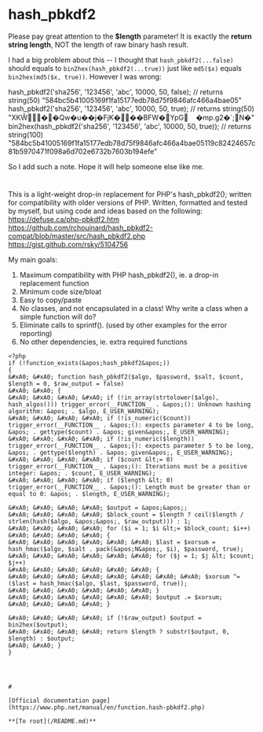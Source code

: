 # hash_pbkdf2





Please pay great attention to the **$length** parameter! It is exactly the **return string length**, NOT the length of raw binary hash result.

I had a big problem about this -- 
I thought that `hash_pbkdf2(...false)` should equals to `bin2hex(hash_pbkdf2(...true))` just like `md5($x)` equals `bin2hex(md5($x, true))`. However I was wrong:

hash_pbkdf2(&apos;sha256&apos;, &apos;123456&apos;, &apos;abc&apos;, 10000, 50, false); // returns string(50) &quot;584bc5b41005169f1fa15177edb78d75f9846afc466a4bae05&quot;
hash_pbkdf2(&apos;sha256&apos;, &apos;123456&apos;, &apos;abc&apos;, 10000, 50, true); // returns string(50) &quot;XK&#x174;&#xFFFD;&#xFFFD;Qw&#xFFFD;u&#xFFFD;&#xFFFD;j&#xFFFD;FjK&#xFFFD;&#xFFFD;&#xFFFD;BFW&#xFFFD;YpG&#xA0; &#xA0; &#xFFFD;mp.g2&#xFFFD;`;N&#xFFFD;&quot;
bin2hex(hash_pbkdf2(&apos;sha256&apos;, &apos;123456&apos;, &apos;abc&apos;, 10000, 50, true)); // returns string(100) &quot;584bc5b41005169f1fa15177edb78d75f9846afc466a4bae05119c82424657c81b5970471f098a6d702e6732b7603b194efe&quot;

So I add such a note. Hope it will help someone else like me.

  

#



This is a light-weight drop-in replacement for PHP&apos;s hash_pbkdf2(); written for compatibility with older versions of PHP.
Written, formatted and tested by myself, but using code and ideas based on the following:
https://defuse.ca/php-pbkdf2.htm
https://github.com/rchouinard/hash_pbkdf2-compat/blob/master/src/hash_pbkdf2.php
https://gist.github.com/rsky/5104756

My main goals:
1) Maximum compatibility with PHP hash_pbkdf2(), ie. a drop-in replacement function
2) Minimum code size/bloat
3) Easy to copy/paste
4) No classes, and not encapsulated in a class! Why write a class when a simple function will do?
5) Eliminate calls to sprintf(). (used by other examples for the error reporting)
6) No other dependencies, ie. extra required functions



```
<?php
if (!function_exists(&apos;hash_pbkdf2&apos;))
{
&#xA0; &#xA0; function hash_pbkdf2($algo, $password, $salt, $count, $length = 0, $raw_output = false)
&#xA0; &#xA0; {
&#xA0; &#xA0; &#xA0; &#xA0; if (!in_array(strtolower($algo), hash_algos())) trigger_error(__FUNCTION__ . &apos;(): Unknown hashing algorithm: &apos; . $algo, E_USER_WARNING);
&#xA0; &#xA0; &#xA0; &#xA0; if (!is_numeric($count)) trigger_error(__FUNCTION__ . &apos;(): expects parameter 4 to be long, &apos; . gettype($count) . &apos; given&apos;, E_USER_WARNING);
&#xA0; &#xA0; &#xA0; &#xA0; if (!is_numeric($length)) trigger_error(__FUNCTION__ . &apos;(): expects parameter 5 to be long, &apos; . gettype($length) . &apos; given&apos;, E_USER_WARNING);
&#xA0; &#xA0; &#xA0; &#xA0; if ($count &lt;= 0) trigger_error(__FUNCTION__ . &apos;(): Iterations must be a positive integer: &apos; . $count, E_USER_WARNING);
&#xA0; &#xA0; &#xA0; &#xA0; if ($length &lt; 0) trigger_error(__FUNCTION__ . &apos;(): Length must be greater than or equal to 0: &apos; . $length, E_USER_WARNING);

&#xA0; &#xA0; &#xA0; &#xA0; $output = &apos;&apos;;
&#xA0; &#xA0; &#xA0; &#xA0; $block_count = $length ? ceil($length / strlen(hash($algo, &apos;&apos;, $raw_output))) : 1;
&#xA0; &#xA0; &#xA0; &#xA0; for ($i = 1; $i &lt;= $block_count; $i++)
&#xA0; &#xA0; &#xA0; &#xA0; {
&#xA0; &#xA0; &#xA0; &#xA0; &#xA0; &#xA0; $last = $xorsum = hash_hmac($algo, $salt . pack(&apos;N&apos;, $i), $password, true);
&#xA0; &#xA0; &#xA0; &#xA0; &#xA0; &#xA0; for ($j = 1; $j &lt; $count; $j++)
&#xA0; &#xA0; &#xA0; &#xA0; &#xA0; &#xA0; {
&#xA0; &#xA0; &#xA0; &#xA0; &#xA0; &#xA0; &#xA0; &#xA0; $xorsum ^= ($last = hash_hmac($algo, $last, $password, true));
&#xA0; &#xA0; &#xA0; &#xA0; &#xA0; &#xA0; }
&#xA0; &#xA0; &#xA0; &#xA0; &#xA0; &#xA0; $output .= $xorsum;
&#xA0; &#xA0; &#xA0; &#xA0; }

&#xA0; &#xA0; &#xA0; &#xA0; if (!$raw_output) $output = bin2hex($output);
&#xA0; &#xA0; &#xA0; &#xA0; return $length ? substr($output, 0, $length) : $output;
&#xA0; &#xA0; }
}


  

#

[Official documentation page](https://www.php.net/manual/en/function.hash-pbkdf2.php)

**[To root](/README.md)**